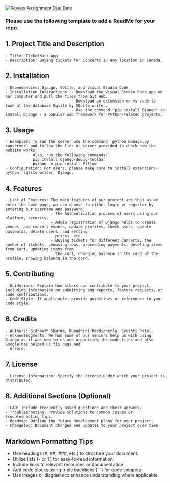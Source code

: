 [![Review Assignment Due Date](https://classroom.github.com/assets/deadline-readme-button-24ddc0f5d75046c5622901739e7c5dd533143b0c8e959d652212380cedb1ea36.svg)](https://classroom.github.com/a/545oUMxH)

### Please use the following template to add a ReadMe for your repo.

## 1. Project Title and Description
    - Title: TicketKart App
    - Description: Buying tickets for Concerts in any location in Canada.
## 2. Installation
    - Dependencies: Django, SQLite, and Visual Studio Code
    - Installation Instructions: - Download the Visual Studio Code app on our computer and pull the files from Git Hub.
                                 - Download an extension on vs code to look at the database Sqlite by SQLite writer.
                                 - Use the command "pip install Django" to install Django - a popular web framework for Python-related projects.
## 3. Usage
    - Examples: To run the server use the command `python manage.py runserver` and follow the link or server provided to check how the website works.
                Also, run the following commands:
                pip install django-debug-toolbar
                python -m pip install Pillow
    - Configuration: For users, please make sure to install extensions- python, sqlite writer, Django.
## 4. Features
    - List of Features: The main features of our project are that as we enter the home page, we can choose to either login or register by entering our username and password. 
                        - The Authentication process of users using our platform, security.
                        - Admin registration of Django helps to create venues, and concert events, update profiles, check users, update passwords, delete users, and setting 
                          prices  etc.
                        - Buying tickets for different concerts, the number of tickets, choosing rows, proceeding payments, deleting items from cart, updating items from 
                          the cart, changing balance in the card of the profile, showing balance in the card. 
## 5. Contributing
    - Guidelines: Explain how others can contribute to your project, including information on submitting bug reports, feature requests, or code contributions.
    - Code Style: If applicable, provide guidelines or references to your code style.
## 6. Credits
    - Authors: Sidhanth Sharma, Kumudhini Reddicherla, Srushti Patel.
    - Acknowledgments: We had some of our seniors help us with using Django as it was new to us and organizing the code files and also Google has helped us fix bugs and 
      errors.
## 7. License
    - License Information: Specify the license under which your project is distributed.
## 8. Additional Sections (Optional)
    - FAQ: Include frequently asked questions and their answers.
    - Troubleshooting: Provide solutions to common issues or troubleshooting tips.
    - Roadmap: Outline the future development plans for your project.
    - Changelog: Document changes and updates to your project over time.

## Markdown Formatting Tips
  - Use headings (#, ##, ###, etc.) to structure your document.
  - Utilize lists (- or 1.) for easy-to-read information.
  - Include links to relevant resources or documentation.
  - Add code blocks using triple backticks (```) for code snippets.
  - Use images or diagrams to enhance understanding where applicable.
